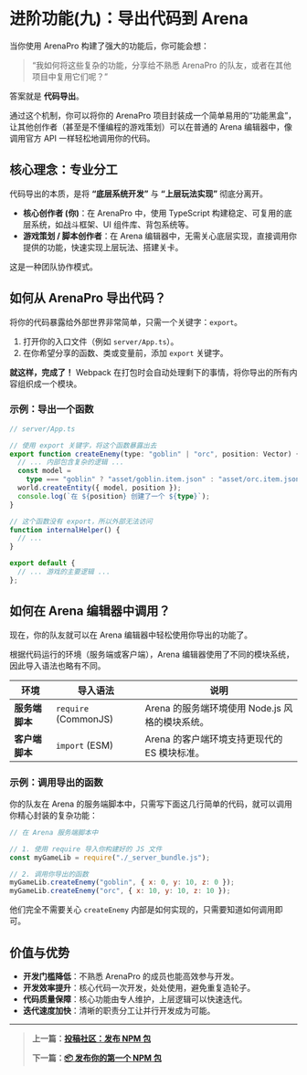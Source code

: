 # 进阶功能(九)：导出代码到 Arena

当你使用 ArenaPro 构建了强大的功能后，你可能会想：

> “我如何将这些复杂的功能，分享给不熟悉 ArenaPro 的队友，或者在其他项目中复用它们呢？”

答案就是 **代码导出**。

通过这个机制，你可以将你的 ArenaPro 项目封装成一个简单易用的“功能黑盒”，让其他创作者（甚至是不懂编程的游戏策划）可以在普通的 Arena 编辑器中，像调用官方 API 一样轻松地调用你的代码。

## 核心理念：专业分工

代码导出的本质，是将 **“底层系统开发”** 与 **“上层玩法实现”** 彻底分离开。

- **核心创作者 (你)**：在 ArenaPro 中，使用 TypeScript 构建稳定、可复用的底层系统，如战斗框架、UI 组件库、背包系统等。
- **游戏策划 / 脚本创作者**：在 Arena 编辑器中，无需关心底层实现，直接调用你提供的功能，快速实现上层玩法、搭建关卡。

这是一种团队协作模式。

## 如何从 ArenaPro 导出代码？

将你的代码暴露给外部世界非常简单，只需一个关键字：`export`。

1.  打开你的入口文件（例如 `server/App.ts`）。
2.  在你希望分享的函数、类或变量前，添加 `export` 关键字。

**就这样，完成了！** Webpack 在打包时会自动处理剩下的事情，将你导出的所有内容组织成一个模块。

### 示例：导出一个函数

```ts
// server/App.ts

// 使用 export 关键字，将这个函数暴露出去
export function createEnemy(type: "goblin" | "orc", position: Vector) {
  // ... 内部包含复杂的逻辑 ...
  const model =
    type === "goblin" ? "asset/goblin.item.json" : "asset/orc.item.json";
  world.createEntity({ model, position });
  console.log(`在 ${position} 创建了一个 ${type}`);
}

// 这个函数没有 export，所以外部无法访问
function internalHelper() {
  // ...
}

export default {
  // ... 游戏的主要逻辑 ...
};
```

## 如何在 Arena 编辑器中调用？

现在，你的队友就可以在 Arena 编辑器中轻松使用你导出的功能了。

根据代码运行的环境（服务端或客户端），Arena 编辑器使用了不同的模块系统，因此导入语法也略有不同。

| 环境           | 导入语法             | 说明                                            |
| -------------- | -------------------- | ----------------------------------------------- |
| **服务端脚本** | `require` (CommonJS) | Arena 的服务端环境使用 Node.js 风格的模块系统。 |
| **客户端脚本** | `import` (ESM)       | Arena 的客户端环境支持更现代的 ES 模块标准。    |

### 示例：调用导出的函数

你的队友在 Arena 的服务端脚本中，只需写下面这几行简单的代码，就可以调用你精心封装的复杂功能：

```javascript
// 在 Arena 服务端脚本中

// 1. 使用 require 导入你构建好的 JS 文件
const myGameLib = require("./_server_bundle.js");

// 2. 调用你导出的函数
myGameLib.createEnemy("goblin", { x: 0, y: 10, z: 0 });
myGameLib.createEnemy("orc", { x: 10, y: 10, z: 10 });
```

他们完全不需要关心 `createEnemy` 内部是如何实现的，只需要知道如何调用即可。

## 价值与优势

- **开发门槛降低**：不熟悉 ArenaPro 的成员也能高效参与开发。
- **开发效率提升**：核心代码一次开发，处处使用，避免重复造轮子。
- **代码质量保障**：核心功能由专人维护，上层逻辑可以快速迭代。
- **迭代速度加快**：清晰的职责分工让并行开发成为可能。

---

> **上一篇：[投稿社区：发布 NPM 包](./contributing-to-dao3fun.md)**
>
> **下一篇：[📦 发布你的第一个 NPM 包](../07-publishing/createNPMProject.md)**
